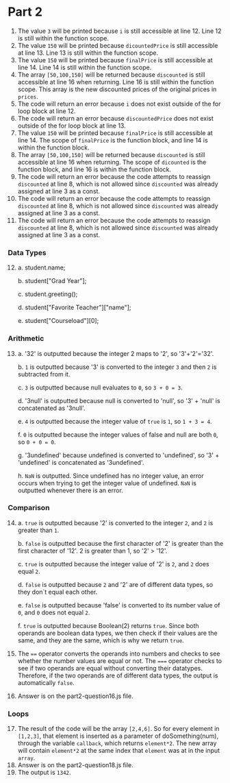 # Part 2
1. The value `3` will be printed because `i` is still accessible at line 12. Line 12 is still within the function scope.
2. The value `150` will be printed because `dicountedPrice` is still accessible at line 13. Line 13 is still within the function scope.
3. The value `150` will be printed because `finalPrice` is still accessible at line 14. Line 14 is still within the function scope.
4. The array `[50,100,150]` will be returned because `discounted` is still accessible at line 16 when returning. Line 16 is still within the function scope. This array is the new discounted prices of the original prices in `prices`.
5. The code will return an error because `i` does not exist outside of the for loop block at line 12.
6. The code will return an error because `discountedPrice` does not exist outside of the for loop block at line 13.
7. The value `150` will be printed because `finalPrice` is still accessible at line 14. The scope of `finalPrice` is the function block, and line 14 is within the function block.
8. The array `[50,100,150]` will be returned because `discounted` is still accessible at line 16 when returning. The scope of `dicounted` is the function block, and line 16 is within the function block.
9. The code will return an error because the code attempts to reassign `discounted` at line 8, which is not allowed since `discounted` was already assigned at line 3 as a const.
10. The code will return an error because the code attempts to reassign `discounted` at line 8, which is not allowed since `discounted` was already assigned at line 3 as a const.
11. The code will return an error because the code attempts to reassign `discounted` at line 8, which is not allowed since `discounted` was already assigned at line 3 as a const.

### Data Types
12. 
    a. student.name;
    
    b. student["Grad Year"];

    c. student.greeting();

    d. student["Favorite Teacher"]["name"];

    e. student["Courseload"][0];

### Arithmetic
13. 
    a. '32' is outputted because the integer 2 maps to '2', so '3'+'2'='32'.

    b. `1` is outputted because '3' is converted to the integer `3` and then `2` is subtracted from it.

    c. `3` is outputted because null evaluates to `0`, so `3 + 0 = 3`.

    d. '3null' is outputted because null is converted to 'null', so '3' + 'null' is concatenated as '3null'.

    e. `4` is outputted because the integer value of `true` is `1`, so `1 + 3 = 4`.

    f. `0` is outputted because the integer values of false and null are both `0`, so `0 + 0 = 0`.

    g. '3undefined' because undefined is converted to 'undefined', so '3' + 'undefined' is concatenated as '3undefined'.
    
    h. `NaN` is outputted. Since undefined has no integer value, an error occurs when trying to get the integer value of undefined. `NaN` is outputted whenever there is an error.

### Comparison
14. 
    a. `true` is outputted because '2' is converted to the integer `2`, and `2` is greater than `1`.
    
    b. `false` is outputted because the first character of '2' is greater than the first character of '12'. 2 is greater than 1, so '2' > '12'.
    
    c. `true` is outputted because the integer value of '2' is `2`, and `2` does equal `2`.
    
    d. `false` is outputted because `2` and '2' are of different data types, so they don`t equal each other.
    
    e. `false` is outputted because 'false' is converted to its number value of `0`, and `0` does not equal `2`.
    
    f. `true` is outputted because Boolean(2) returns `true`. Since both operands are boolean data types, we then check if their values are the same, and they are the same, which is why we return `true`.

15. The `==` operator converts the operands into numbers and checks to see whether the number values are equal or not. The `===` operator checks to see if two operands are equal without converting their datatypes. Therefore, if the two operands are of different data types, the output is automatically `false`.
16. Answer is on the part2-question16.js file.
    
### Loops
17.  The result of the code will be the array `[2,4,6]`. So for every element in `[1,2,3]`, that element is inserted as a parameter of doSomething(num), through the variable `callback`, which returns `element*2`.
The new array will contain `element*2` at the same index that `element` was at in the input `array`.
18. Answer is on the part2-question18.js file.
19. The output is `1342`.